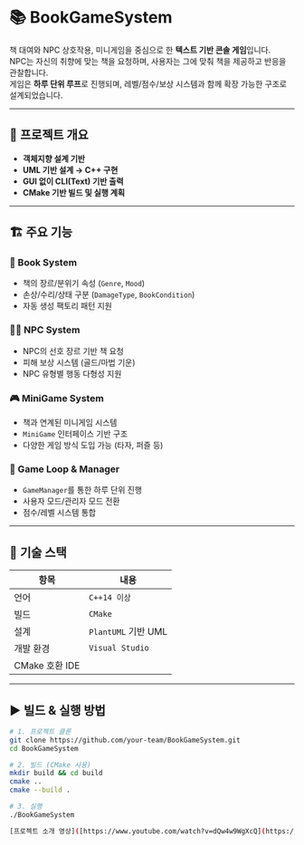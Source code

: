 # 📚 BookGameSystem

책 대여와 NPC 상호작용, 미니게임을 중심으로 한 **텍스트 기반 콘솔 게임**입니다.  
NPC는 자신의 취향에 맞는 책을 요청하며, 사용자는 그에 맞춰 책을 제공하고 반응을 관찰합니다.  
게임은 **하루 단위 루프**로 진행되며, 레벨/점수/보상 시스템과 함께 확장 가능한 구조로 설계되었습니다.

---

## 🧩 프로젝트 개요

- **객체지향 설계 기반**
- **UML 기반 설계 → C++ 구현**
- **GUI 없이 CLI(Text) 기반 출력**
- **CMake 기반 빌드 및 실행 계획**

---

## 🏗️ 주요 기능

### 📖 Book System
- 책의 장르/분위기 속성 (`Genre`, `Mood`)
- 손상/수리/상태 구분 (`DamageType`, `BookCondition`)
- 자동 생성 팩토리 패턴 지원

### 🧙‍♂️ NPC System
- NPC의 선호 장르 기반 책 요청
- 피해 보상 시스템 (골드/마법 기운)
- NPC 유형별 행동 다형성 지원

### 🎮 MiniGame System
- 책과 연계된 미니게임 시스템
- `MiniGame` 인터페이스 기반 구조
- 다양한 게임 방식 도입 가능 (타자, 퍼즐 등)

### 🧠 Game Loop & Manager
- `GameManager`를 통한 하루 단위 진행
- 사용자 모드/관리자 모드 전환
- 점수/레벨 시스템 통합

---

## 🧱 기술 스택

| 항목 | 내용 |
|------|------|
| 언어 | `C++14 이상` |
| 빌드 | `CMake` |
| 설계 | `PlantUML` 기반 UML |
| 개발 환경 | `Visual Studio`|
| CMake 호환 IDE |

---

## ▶️ 빌드 & 실행 방법

```bash
# 1. 프로젝트 클론
git clone https://github.com/your-team/BookGameSystem.git
cd BookGameSystem

# 2. 빌드 (CMake 사용)
mkdir build && cd build
cmake ..
cmake --build .

# 3. 실행
./BookGameSystem

[프로젝트 소개 영상]([https://www.youtube.com/watch?v=dQw4w9WgXcQ](https://youtu.be/B9qQArcYyiQ))
